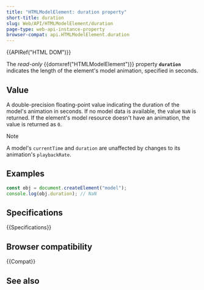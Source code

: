 ```yaml
---
title: "HTMLModelElement: duration property"
short-title: duration
slug: Web/API/HTMLModelElement/duration
page-type: web-api-instance-property
browser-compat: api.HTMLModelElement.duration
---
```


{{APIRef("HTML DOM")}}

The _read-only_ {{domxref("HTMLModelElement")}}
property **`duration`** indicates the length of the element's
model animation, specified in seconds.

## Value

A double-precision floating-point value indicating the duration of the model's animation
in seconds. If no model data is available, the value `NaN` is returned.
If the element's model resource doesn't have an animation, the value is returned
as `0`.

> [!NOTE]
> A model's `currentTime` and `duration` are unaffected
> by changes to its animation's `playbackRate`.

## Examples

```js
const obj = document.createElement("model");
console.log(obj.duration); // NaN
```

## Specifications

{{Specifications}}

## Browser compatibility

{{Compat}}

## See also
